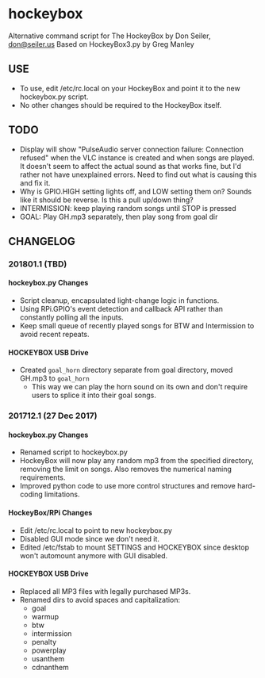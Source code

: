 # hockeybox
Alternative command script for The HockeyBox
by Don Seiler, don@seiler.us
Based on HockeyBox3.py by Greg Manley


## USE
* To use, edit /etc/rc.local on your HockeyBox and point it to the new hockeybox.py script.
* No other changes should be required to the HockeyBox itself.


## TODO
* Display will show "PulseAudio server connection failure: Connection refused" when the VLC instance is created and when songs are played. It doesn't seem to affect the actual sound as that works fine, but I'd rather not have unexplained errors. Need to find out what is causing this and fix it.
* Why is GPIO.HIGH setting lights off, and LOW setting them on? Sounds like it should be reverse. Is this a pull up/down thing?
* INTERMISSION: keep playing random songs until STOP is pressed
* GOAL: Play GH.mp3 separately, then play song from goal dir


## CHANGELOG

### 201801.1 (TBD)
#### hockeybox.py Changes
* Script cleanup, encapsulated light-change logic in functions.
* Using RPi.GPIO's event detection and callback API rather than constantly polling all the inputs.
* Keep small queue of recently played songs for BTW and Intermission to avoid recent repeats.

#### HOCKEYBOX USB Drive
* Created `goal_horn` directory separate from goal directory, moved GH.mp3 to `goal_horn`
    * This way we can play the horn sound on its own and don't require users to splice it into their goal songs.

### 201712.1 (27 Dec 2017)
#### hockeybox.py Changes
* Renamed script to hockeybox.py
* HockeyBox will now play any random mp3 from the specified directory, removing the limit on songs. Also removes the numerical naming requirements.
* Improved python code to use more control structures and remove hard-coding limitations.

#### HockeyBox/RPi Changes
* Edit /etc/rc.local to point to new hockeybox.py
* Disabled GUI mode since we don't need it.
* Edited /etc/fstab to mount SETTINGS and HOCKEYBOX since desktop won't automount anymore with GUI disabled.

#### HOCKEYBOX USB Drive
* Replaced all MP3 files with legally purchased MP3s.
* Renamed dirs to avoid spaces and capitalization:
    * goal
    * warmup
    * btw
    * intermission
    * penalty
    * powerplay
    * usanthem
    * cdnanthem

